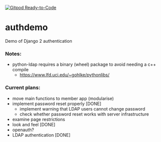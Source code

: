 [![Gitpod Ready-to-Code](https://img.shields.io/badge/Gitpod-Ready--to--Code-blue?logo=gitpod)](https://gitpod.io/#https://github.com/ExeterDigitalHumanities/authdemo) 

# authdemo
Demo of Django 2 authentication

### Notes:

* python-ldap requires a binary (wheel) package to avoid needing a c++ compile
  * https://www.lfd.uci.edu/~gohlke/pythonlibs/

### Current plans:
* move main functions to member app (modularise)
* implement password reset properly [DONE]
  * implement warning that LDAP users cannot change password
  * check whether password reset works with server infrastructure
* examine page restrictions
* look and feel [DONE]
* openauth?
* LDAP authentication [DONE]

